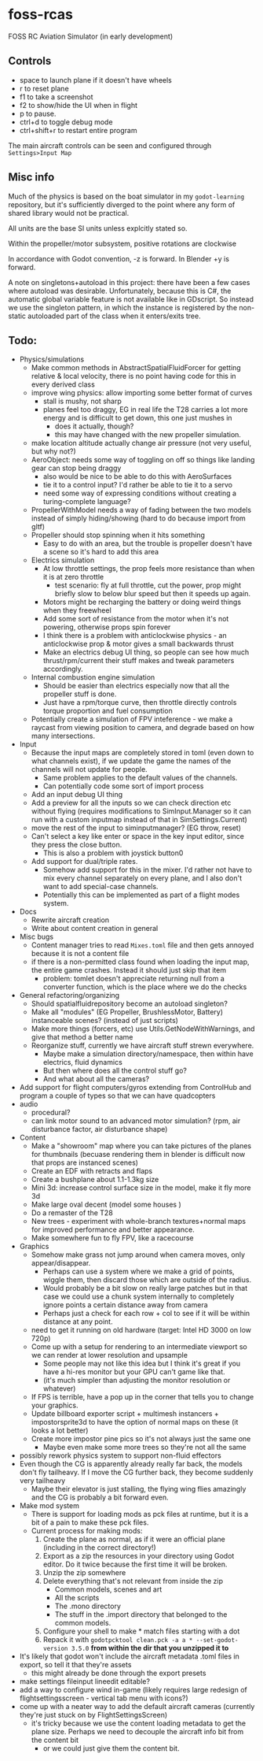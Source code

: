 # foss-rcas

FOSS RC Aviation Simulator (in early development)

## Controls

- space to launch plane if it doesn't have wheels
- r to reset plane
- f1 to take a screenshot
- f2 to show/hide the UI when in flight
- p to pause.
- ctrl+d to toggle debug mode
- ctrl+shift+r to restart entire program

The main aircraft controls can be seen and configured through `Settings>Input Map`

## Misc info

Much of the physics is based on the boat simulator in my `godot-learning` repository, but it's sufficiently diverged to the point where any form of shared library would not be practical.

All units are the base SI units unless explcitly stated so.

Within the propeller/motor subsystem, positive rotations are clockwise

In accordance with Godot convention, -z is forward. In Blender +y is forward.

A note on singletons+autoload in this project: there have been a few cases where autoload was desirable. Unfortunately, because this is C#, the automatic global variable feature is not available like in GDscript. So instead we use the singleton pattern, in which the instance is registered by the non-static autoloaded part of the class when it enters/exits tree.

## Todo:
- Physics/simulations
    - Make common methods in AbstractSpatialFluidForcer for getting relative & local velocity, there is no point having code for this in every derived class
    - improve wing physics: allow importing some better format of curves
        - stall is mushy, not sharp
        - planes feel too draggy, EG in real life the T28 carries a lot more energy and is difficult to get down, this one just mushes in
            - does it actually, though?
            - this may have changed with the new propeller simulation.
    - make location altitude actually change air pressure (not very useful, but why not?)
    - AeroObject: needs some way of toggling on off so things like landing gear can stop being draggy
        - also would be nice to be able to do this with AeroSurfaces
        - tie it to a control input? I'd rather be able to tie it to a servo
        - need some way of expressing conditions without creating a turing-complete language?
    - PropellerWithModel needs a way of fading between the two models instead of simply hiding/showing (hard to do because import from gltf)
    - Propeller should stop spinning when it hits something
        - Easy to do with an area, but the trouble is propeller doesn't have a scene so it's hard to add this area
    - Electrics simulation
        - At low throttle settings, the prop feels more resistance than when it is at zero throttle
            - test scenario: fly at full throttle, cut the power, prop might briefly slow to below blur speed but then it speeds up again.
        - Motors might be recharging the battery or doing weird things when they freewheel
        - Add some sort of resistance from the motor when it's not powering, otherwise props spin forever
        - I think there is a problem with anticlockwise physics - an anticlockwise prop & motor gives a small backwards thrust
        - Make an electrics debug UI thing, so people can see how much thrust/rpm/current their stuff makes and tweak parameters accordingly.
    - Internal combustion engine simulation
        - Should be easier than electrics especially now that all the propeller stuff is done.
        - Just have a rpm/torque curve, then throttle directly controls torque proportion and fuel consumption
    - Potentially create a simulation of FPV inteference - we make a raycast from viewing position to camera, and degrade based on how many intersections.
- Input
    - Because the input maps are completely stored in toml (even down to what channels exist), if we update the game the names of the channels will not update for people.
        - Same problem applies to the default values of the channels.
        - Can potentially code some sort of import process
    - Add an input debug UI thing
    - Add a preview for all the inputs so we can check direction etc without flying (requires modifications to SimInput.Manager so it can run with a custom inputmap instead of that in SimSettings.Current)
    - move the rest of the input to siminputmanager? (EG throw, reset)
    - Can't select a key like enter or space in the key input editor, since they press the close button.
        - This is also a problem with joystick button0
    - Add support for dual/triple rates.
        - Somehow add support for this in the mixer. I'd rather not have to mix every channel separately on every plane, and I also don't want to add special-case channels.
        - Potentially this can be implemented as part of a flight modes system.
- Docs
    - Rewrite aircraft creation
    - Write about content creation in general
- Misc bugs
    - Content manager tries to read `Mixes.toml` file and then gets annoyed because it is not a content file
    - if there is a non-permitted class found when loading the input map, the entire game crashes. Instead it should just skip that item
        - problem: tomlet doesn't appreciate returning null from a converter function, which is the place where we do the checks
- General refactoring/organizing
    - Should spatialfluidrepository become an autoload singleton?
    - Make all "modules" (EG Propeller, BrushlessMotor, Battery) instanceable scenes? (instead of just scripts)
    - Make more things (forcers, etc) use Utils.GetNodeWithWarnings, and give that method a better name
    - Reorganize stuff, currently we have aircraft stuff strewn everywhere.
        - Maybe make a simulation directory/namespace, then within have electrics, fluid dynamics
        - But then where does all the control stuff go?
        - And what about all the cameras?
- Add support for flight computers/gyros extending from ControlHub and program a couple of types so that we can have quadcopters
- audio
    - procedural?
    - can link motor sound to an advanced motor simulation? (rpm, air disturbance factor, air disturbance shape)
- Content
    - Make a "showroom" map where you can take pictures of the planes for thumbnails (becuase rendering them in blender is difficult now that props are instanced scenes)
    - Create an EDF with retracts and flaps
    - Create a bushplane about 1.1-1.3kg size
    - Mini 3d: increase control surface size in the model, make it fly more 3d
    - Make large oval decent (model some houses )
    - Do a remaster of the T28
    - New trees - experiment with whole-branch textures+normal maps for improved performance and better appearance.
    - Make somewhere fun to fly FPV, like a racecourse
- Graphics
    - Somehow make grass not jump around when camera moves, only appear/disappear.
        - Perhaps can use a system where we make a grid of points, wiggle them, then discard those which are outside of the radius.
        - Would probably be a bit slow on really large patches but in that case we could use a chunk system internally to completely ignore points a certain distance away from camera
        - Perhaps just a check for each row + col to see if it will be within distance at any point.
    - need to get it running on old hardware (target: Intel HD 3000 on low 720p)
    - Come up with a setup for rendering to an intermediate viewport so we can render at lower resolution and upsample
        - Some people may not like this idea but I think it's great if you have a hi-res monitor but your GPU can't game like that.
        - (it's much simpler than adjusting the monitor resolution or whatever)
    - If FPS is terrible, have a pop up in the corner that tells you to change your graphics.
    - Update billboard exporter script + multimesh instancers + impostorsprite3d to have the option of normal maps on these (it looks a lot better)
    - Create more impostor pine pics so it's not always just the same one
        - Maybe even make some more trees so they're not all the same
- possibly rework physics system to support non-fluid effectors
- Even though the CG is apparently already really far back, the models don't fly tailheavy. If I move the CG further back, they become suddenly very tailheavy
    - Maybe their elevator is just stalling, the flying wing flies amazingly and the CG is probably a bit forward even.
- Make mod system
    - There is support for loading mods as pck files at runtime, but it is a bit of a pain to make these pck files.
    - Current process for making mods:
        1. Create the plane as normal, as if it were an official plane (including in the correct directory!)
        2. Export as a zip the resources in your directory using Godot editor. Do it twice because the first time it will be broken.
        3. Unzip the zip somewhere
        4. Delete everything that's not relevant from inside the zip
            - Common models, scenes and art
            - All the scripts
            - The .mono directory
            - The stuff in the .import directory that belonged to the common models.
        5. Configure your shell to make * match files starting with a dot
        6. Repack it with `godotpcktool clean.pck -a a * --set-godot-version 3.5.0` **from within the dir that you unzipped it to**
- It's likely that godot won't include the aircraft metadata .toml files in export, so tell it that they're assets
    - this might already be done through the export presets
- make settings fileinput lineedit editable?
- add a way to configure wind in-game (likely requires large redesign of flightsettingsscreen - vertical tab menu with icons?)
- come up with a neater way to add the default aircraft cameras (currently they're just stuck on by FlightSettingsScreen)
    - it's tricky because we use the content loading metadata to get the plane size. Perhaps we need to decouple the aircraft info bit from the content bit
        - or we could just give them the content bit.